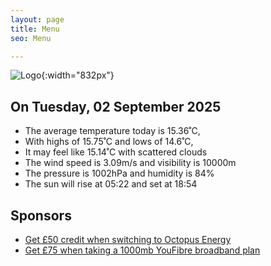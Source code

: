 ```yaml
---
layout: page
title: Menu
seo: Menu

---
```


![Logo](/images/logo.jpg){:width="832px"}

<!-- weather_marker starts -->
## On Tuesday, 02 September 2025

- The average temperature today is 15.36˚C,
- With highs of 15.75˚C and lows of 14.6˚C,
- It may feel like 15.14˚C with scattered clouds
- The wind speed is 3.09m/s and visibility is 10000m
- The pressure is 1002hPa and humidity is 84%
- The sun will rise at 05:22 and set at 18:54

<!-- weather_marker ends -->

## Sponsors

- [Get £50 credit when switching to Octopus Energy](https://bit.ly/3oD1nnS)
- [Get £75 when taking a 1000mb YouFibre broadband plan](https://aklam.io/91zWhU?)
